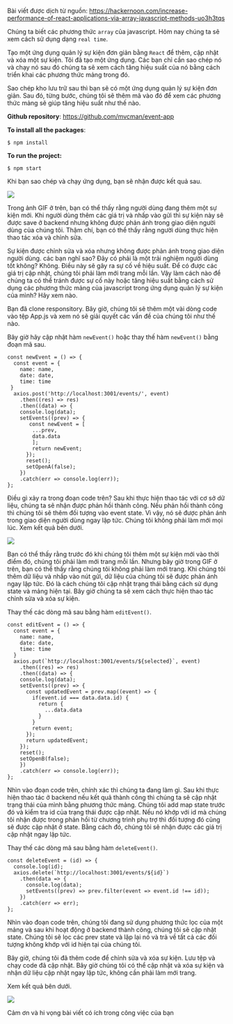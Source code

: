 Bài viết được dịch từ nguồn: https://hackernoon.com/increase-performance-of-react-applications-via-array-javascript-methods-uo3h3tqs

Chúng ta biết các phương thức `array` của javascript. Hôm nay chúng ta sẽ xem cách sử dụng dạng `real time`.

Tạo một ứng dụng quản lý sự kiện đơn giản bằng `React` để thêm, cập nhật và xóa một sự kiện. Tôi đã tạo một ứng dụng. Các bạn chỉ cần sao chép nó và chạy nó sau đó chúng ta sẽ xem cách tăng hiệu suất của nó bằng cách triển khai các phương thức mảng trong đó.

Sao chép kho lưu trữ sau thì bạn sẽ có một ứng dụng quản lý sự kiện đơn giản. Sau đó, từng bước, chúng tôi sẽ thêm mã vào đó để xem các phương thức mảng sẽ giúp tăng hiệu suất như thế nào.

**Github repository**:  https://github.com/mvcman/event-app

**To install all the packages**:

```
$ npm install
```

**To run the project:**

```
$ npm start
```

Khi bạn sao chép và chạy ứng dụng, bạn sẽ nhận được kết quả sau.

![](https://images.viblo.asia/78d19cb7-e2f7-4c44-9a1a-07ed1f8dc596.gif)

Trong ảnh GIF ở trên, bạn có thể thấy rằng người dùng đang thêm một sự kiện mới. Khi người dùng thêm các giá trị và nhấp vào gửi thì sự kiện này sẽ được save ở backend nhưng không được phản ánh trong giao diện người dùng của chúng tôi. Thậm chí, bạn có thể thấy rằng người dùng thực hiện thao tác xóa và chỉnh sửa.

Sự kiện được chỉnh sửa và xóa nhưng không được phản ánh trong giao diện người dùng. các bạn nghĩ sao? Đây có phải là một trải nghiệm người dùng tốt không? Không. Điều này sẽ gây ra sự cố về hiệu suất. Để có được các giá trị cập nhật, chúng tôi phải làm mới trang mỗi lần. Vậy làm cách nào để chúng ta có thể tránh được sự cố này hoặc tăng hiệu suất bằng cách sử dụng các phương thức mảng của javascript trong ứng dụng quản lý sự kiện của mình? Hãy xem nào.

Bạn đã clone responsitory. Bây giờ, chúng tôi sẽ thêm một vài dòng code vào tệp App.js và xem nó sẽ giải quyết các vấn đề của chúng tôi như thế nào.

Bây giờ hãy cập nhật hàm `newEvent()` hoặc thay thế hàm `newEvent()` bằng đoạn mã sau.

```
const newEvent = () => {
  const event = {
    name: name,
    date: date,
    time: time
 }
  axios.post('http://localhost:3001/events/', event)
    .then((res) => res)
    .then((data) => {
    console.log(data);
    setEvents((prev) => {
       const newEvent = [
        ...prev,
        data.data
        ];
        return newEvent;
      });
      reset();
      setOpenA(false);
    })
    .catch(err => console.log(err));
};
```

Điều gì xảy ra trong đoạn code trên? Sau khi thực hiện thao tác với cơ sở dữ liệu, chúng ta sẽ nhận được phản hồi thành công. Nếu phản hồi thành công thì chúng tôi sẽ thêm đối tượng vào event state. Vì vậy, nó sẽ được phản ánh trong giao diện người dùng ngay lập tức. Chúng tôi không phải làm mới mọi lúc. Xem kết quả bên dưới.

![](https://images.viblo.asia/655c0d2f-0bb3-4d1f-a492-066ba0703af2.gif)

Bạn có thể thấy rằng trước đó khi chúng tôi thêm một sự kiện mới vào thời điểm đó, chúng tôi phải làm mới trang mỗi lần. Nhưng bây giờ trong GIF ở trên, bạn có thể thấy rằng chúng tôi không phải làm mới trang. Khi chúng tôi thêm dữ liệu và nhấp vào nút gửi, dữ liệu của chúng tôi sẽ được phản ánh ngay lập tức. Đó là cách chúng tôi cập nhật trạng thái bằng cách sử dụng state và mảng hiện tại. Bây giờ chúng ta sẽ xem cách thực hiện thao tác chỉnh sửa và xóa sự kiện.

Thay thế các dòng mã sau bằng hàm `editEvent()`.

```
const editEvent = () => {
  const event = {
    name: name,
    date: date,
    time: time
  }
  axios.put(`http://localhost:3001/events/${selected}`, event)
    .then((res) => res)
    .then((data) => {
    console.log(data);
    setEvents((prev) => {
      const updatedEvent = prev.map((event) => {
        if(event.id === data.data.id) {
          return {
            ...data.data
          }
        }
        return event;
      });
      return updatedEvent;
    });
    reset();
    setOpenB(false);
    })
    .catch(err => console.log(err));
};
```

Nhìn vào đoạn code trên, chính xác thì chúng ta đang làm gì. Sau khi thực hiện thao tác ở backend nếu kết quả thành công thì chúng ta sẽ cập nhật trạng thái của mình bằng phương thức mảng. Chúng tôi add map state trước đó và kiểm tra id của trạng thái được cập nhật. Nếu nó khớp với id mà chúng tôi nhận được trong phản hồi từ chương trình phụ trợ thì đối tượng đó cũng sẽ được cập nhật ở state. Bằng cách đó, chúng tôi sẽ nhận được các giá trị cập nhật ngay lập tức.

Thay thế các dòng mã sau bằng hàm `deleteEvent()`.

```
const deleteEvent = (id) => {
  console.log(id);
  axios.delete(`http://localhost:3001/events/${id}`)
    .then(data => {
      console.log(data);
      setEvents((prev) => prev.filter(event => event.id !== id));
    })
    .catch(err => err);
};
```

Nhìn vào đoạn code trên, chúng tôi đang sử dụng phương thức lọc của một mảng và sau khi hoạt động ở backend thành công, chúng tôi sẽ cập nhật state. Chúng tôi sẽ lọc các prev state và lặp lại nó và trả về tất cả các đối tượng không khớp với id hiện tại của chúng tôi.

Bây giờ, chúng tôi đã thêm code để chỉnh sửa và xóa sự kiện. Lưu tệp và chạy code đã cập nhật. Bây giờ chúng tôi có thể cập nhật và xóa sự kiện và nhận dữ liệu cập nhật ngay lập tức, không cần phải làm mới trang.

Xem kết quả bên dưới.

![](https://images.viblo.asia/7eb52db3-a123-44ac-ab34-2610f6df5715.gif)

Cảm ơn và hi vọng bài viết có ích trong công việc của bạn